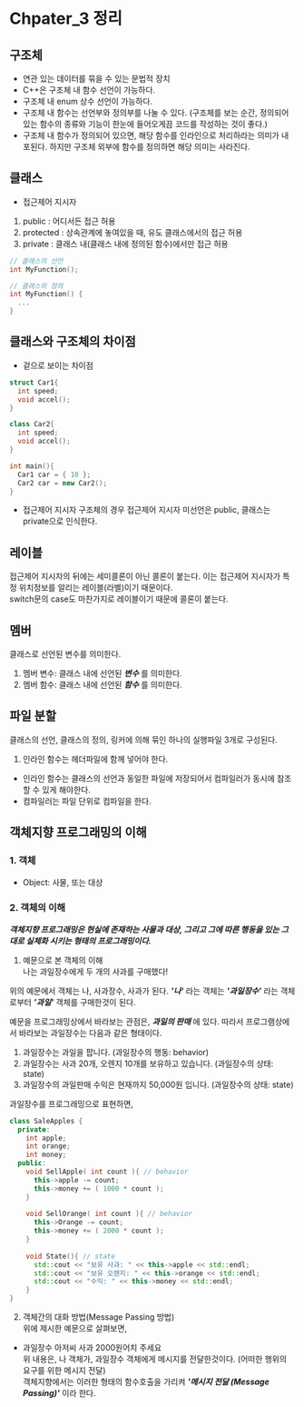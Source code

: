 # Chpater_3 정리

## 구조체
- 연관 있는 데이터를 묶을 수 있는 문법적 장치
- C++은 구조체 내 함수 선언이 가능하다.
- 구조체 내 enum 상수 선언이 가능하다.
- 구조체 내 함수는 선언부와 정의부를 나눌 수 있다. (구조체를 보는 순간, 정의되어 있는 함수의 종류와 기능이 한눈에 들어오게끔 코드를 작성하는 것이 좋다.)
- 구조체 내 함수가 정의되어 있으면, 해당 함수를 인라인으로 처리하라는 의미가 내포된다. 하지만 구조체 외부에 함수를 정의하면 해당 의미는 사라진다.


## 클래스
- 접근제어 지시자
1. public       : 어디서든 접근 허용
2. protected    : 상속관계에 놓여있을 때, 유도 클래스에서의 접근 허용
3. private      : 클래스 내(클래스 내에 정의된 함수)에서만 접근 허용
```C++
// 클래스의 선언
int MyFunction();

// 클래스의 정의
int MyFunction() { 
  ...
}
```

## 클래스와 구조체의 차이점
- 겉으로 보이는 차이점
```C++
struct Car1{
  int speed;
  void accel();
}

class Car2{
  int speed;
  void accel();
}

int main(){
  Car1 car = { 10 };
  Car2 car = new Car2();
}
```
- 접근제어 지시자
구조체의 경우 접근제어 지시자 미선언은 public, 클래스는 private으로 인식한다.


## 레이블
접근제어 지시자의 뒤에는 세미콜론이 아닌 콜론이 붙는다. 이는 접근제어 지시자가 특정 위치정보를 알리는 레이블(라벨)이기 때문이다.  
switch문의 case도 마찬가지로 레이블이기 때문에 콜론이 붙는다.


## 멤버
클래스로 선언된 변수를 의미한다.
1. 멤버 변수: 클래스 내에 선언된 ___변수___ 를 의미한다.
2. 멤버 함수: 클래스 내에 선언된 ___함수___ 를 의미한다.


## 파일 분할
클래스의 선언, 클래스의 정의, 링커에 의해 묶인 하나의 실행파일 3개로 구성된다.

1. 인라인 함수는 헤더파일에 함께 넣어야 한다.
- 인라인 함수는 클래스의 선언과 동일한 파일에 저장되어서 컴파일러가 동시에 참조할 수 있게 해야한다.
- 컴파일러는 파일 단위로 컴파일을 한다.


## 객체지향 프로그래밍의 이해
### 1. 객체
- Object: 사물, 또는 대상

### 2. 객체의 이해
___객체지향 프로그래밍은 현실에 존재하는 사물과 대상, 그리고 그에 따른 행동을 있는 그대로 실체화 시키는 형태의 프로그래밍이다.___

1. 예문으로 본 객체의 이해   
나는 과일장수에게 두 개의 사과를 구매했다!  

위의 예문에서 객체는 나, 사과장수, 사과가 된다.
___'나'___ 라는 객체는 ___'과일장수'___ 라는 객체로부터 ___'과일'___ 객체를 구매한것이 된다.

예문을 프로그래밍상에서 바라보는 관점은, ___과일의 판매___ 에 있다. 따라서 프로그램상에서 바라보는 과일장수는 다음과 같은 형태이다.  
1. 과일장수는 과일을 팝니다. (과일장수의 행동: behavior)
2. 과일장수는 사과 20개, 오렌지 10개를 보유하고 있습니다. (과일장수의 상태: state)
3. 과일장수의 과일판매 수익은 현재까지 50,000원 입니다. (과일장수의 상태: state)  
 
과일장수를 프로그래밍으로 표현하면,
```C++
class SaleApples {
  private:
    int apple;
    int orange;
    int money;
  public:
    void SellApple( int count ){ // behavior
      this->apple -= count;
      this->money += ( 1000 * count ); 
    }
    
    void SellOrange( int count ){ // behavior
      this->Orange -= count;
      this->money += ( 2000 * count ); 
    }
    
    void State(){ // state
      std::cout << "보유 사과: " << this->apple << std::endl;
      std::cout << "보유 오렌지: " << this->orange << std::endl;
      std::cout << "수익: " << this->money << std::endl;
    }
}
```

2. 객체간의 대화 방법(Message Passing 방법)  
위에 제시한 예문으로 살펴보면, 
- 과일장수 아저씨 사과 2000원어치 주세요  
위 내용은, 나 객체가, 과일장수 객체에게 메시지를 전달한것이다. (어떠한 행위의 요구를 위한 메시지 전달)  
객체지향에서는 이러한 형태의 함수호출을 가리켜 ___'메시지 전달 (Message Passing)'___ 이라 한다.
